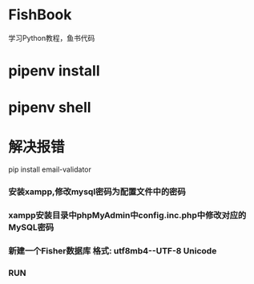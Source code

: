 # FishBook
学习Python教程，鱼书代码

# pipenv install
# pipenv shell

# 解决报错
pip install email-validator

### 安装xampp,修改mysql密码为配置文件中的密码
### xampp安装目录中phpMyAdmin中config.inc.php中修改对应的MySQL密码
### 新建一个Fisher数据库  格式: utf8mb4--UTF-8 Unicode
### RUN







